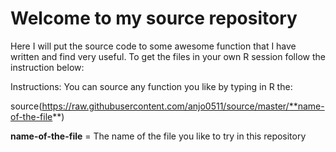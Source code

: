 # Welcome to my source repository

Here I will put the source code to some awesome function that I have written and find
very useful. To get the files in your own R session follow the instruction below:

Instructions:
You can source any function you like by typing in R the:

source(https://raw.githubusercontent.com/anjo0511/source/master/**name-of-the-file**)

**name-of-the-file** = The name of the file you like to try in this repository
